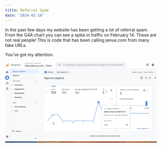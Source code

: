 ```yaml
---
title: Referral Spam
date: "2024-02-16"
---
```


In the past few days my website has been getting a lot of referral spam. From the G4A chart you can see a spike in traffic on February 14. These are not real people! This is code that has been calling jenue.com from many fake URLs.

You’ve got my attention. 

<img src="/static/img/ga4chart.jpg" width="500">
